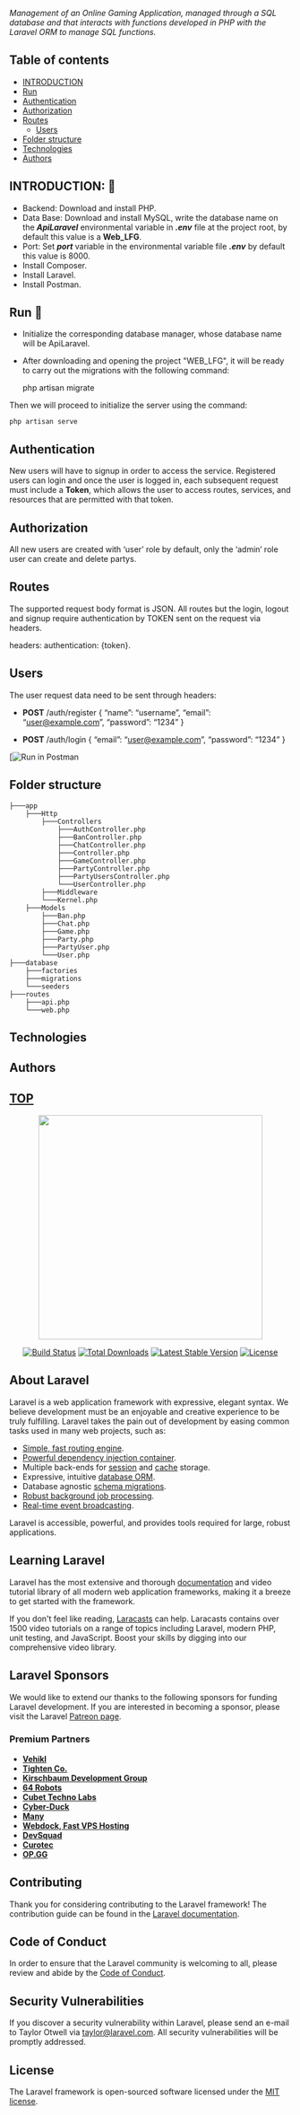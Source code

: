 
_Management of an Online Gaming Application, managed through a SQL database and that interacts with functions developed in PHP with the Laravel ORM to manage SQL functions._

## Table of contents
- [INTRODUCTION](#INTRODUCTION)
- [Run](#Run)
- [Authentication](#Authentication)
- [Authorization](#Authorization)
- [Routes](#Routes)
    - [Users](#Users)
- [Folder structure](#Project-folder-structure)
- [Technologies](#Technologies)
- [Authors](#Authors)

## INTRODUCTION: 🔧

- Backend: Download and install PHP.
- Data Base: Download and install MySQL, write the database name on the ***ApiLaravel*** environmental variable in ***.env*** file at the project root, by default this value is a **Web_LFG**.
- Port: Set ***port*** variable in the environmental variable  file ***.env*** by default this value is 8000.
- Install Composer.
- Install Laravel.
- Install Postman.

## Run 🚀

- Initialize the corresponding database manager, whose database name will be ApiLaravel.
- After downloading and opening the project "WEB_LFG", it will be ready to carry out the migrations with the following command:

    php artisan migrate

Then we will proceed to initialize the server using the command:

    php artisan serve


## Authentication

New users will have to signup in order to access the service.
Registered users can login and once the user is logged in, each subsequent request must include a **Token**, which allows the user to access routes, services, and resources that are permitted with that token.

## Authorization

All new users are created with ‘user’ role by default, only the ‘admin’ role user can create and delete partys.

## Routes

The supported request body format is JSON.
All routes but the login, logout and signup require authentication by TOKEN sent on the request via headers.

headers:
authentication: {token}.

## Users

The user request data need to be sent through headers:
- **POST** /auth/register
        {
                “name”: “username”,
                “email”: “user@example.com”,
                “password”: “1234”
        }

- **POST** /auth/login
        {
                “email”: “user@example.com”,
                “password”: “1234”
        }

[![Run in Postman]()

## Folder structure

    ├───app
        ├───Http
            ├───Controllers
                ├───AuthController.php
                ├───BanController.php
                ├───ChatController.php
                ├───Controller.php
                ├───GameController.php
                ├───PartyController.php
                ├───PartyUsersController.php
                └───UserController.php
            ├───Middleware
            └───Kernel.php
        ├───Models
            ├───Ban.php
            ├───Chat.php
            ├───Game.php
            ├───Party.php
            ├───PartyUser.php
            └───User.php
    ├───database
        ├───factories
        ├───migrations
        └───seeders
    ├───routes
        ├───api.php
        └───web.php

## Technologies

## Authors

[TOP](#Table-of-contents)
------------------------------------------------------------------------------------------------------------

<p align="center"><a href="https://laravel.com" target="_blank"><img src="https://raw.githubusercontent.com/laravel/art/master/logo-lockup/5%20SVG/2%20CMYK/1%20Full%20Color/laravel-logolockup-cmyk-red.svg" width="400"></a></p>

<p align="center">
<a href="https://travis-ci.org/laravel/framework"><img src="https://travis-ci.org/laravel/framework.svg" alt="Build Status"></a>
<a href="https://packagist.org/packages/laravel/framework"><img src="https://img.shields.io/packagist/dt/laravel/framework" alt="Total Downloads"></a>
<a href="https://packagist.org/packages/laravel/framework"><img src="https://img.shields.io/packagist/v/laravel/framework" alt="Latest Stable Version"></a>
<a href="https://packagist.org/packages/laravel/framework"><img src="https://img.shields.io/packagist/l/laravel/framework" alt="License"></a>
</p>

## About Laravel

Laravel is a web application framework with expressive, elegant syntax. We believe development must be an enjoyable and creative experience to be truly fulfilling. Laravel takes the pain out of development by easing common tasks used in many web projects, such as:

- [Simple, fast routing engine](https://laravel.com/docs/routing).
- [Powerful dependency injection container](https://laravel.com/docs/container).
- Multiple back-ends for [session](https://laravel.com/docs/session) and [cache](https://laravel.com/docs/cache) storage.
- Expressive, intuitive [database ORM](https://laravel.com/docs/eloquent).
- Database agnostic [schema migrations](https://laravel.com/docs/migrations).
- [Robust background job processing](https://laravel.com/docs/queues).
- [Real-time event broadcasting](https://laravel.com/docs/broadcasting).

Laravel is accessible, powerful, and provides tools required for large, robust applications.

## Learning Laravel

Laravel has the most extensive and thorough [documentation](https://laravel.com/docs) and video tutorial library of all modern web application frameworks, making it a breeze to get started with the framework.

If you don't feel like reading, [Laracasts](https://laracasts.com) can help. Laracasts contains over 1500 video tutorials on a range of topics including Laravel, modern PHP, unit testing, and JavaScript. Boost your skills by digging into our comprehensive video library.

## Laravel Sponsors

We would like to extend our thanks to the following sponsors for funding Laravel development. If you are interested in becoming a sponsor, please visit the Laravel [Patreon page](https://patreon.com/taylorotwell).

### Premium Partners

- **[Vehikl](https://vehikl.com/)**
- **[Tighten Co.](https://tighten.co)**
- **[Kirschbaum Development Group](https://kirschbaumdevelopment.com)**
- **[64 Robots](https://64robots.com)**
- **[Cubet Techno Labs](https://cubettech.com)**
- **[Cyber-Duck](https://cyber-duck.co.uk)**
- **[Many](https://www.many.co.uk)**
- **[Webdock, Fast VPS Hosting](https://www.webdock.io/en)**
- **[DevSquad](https://devsquad.com)**
- **[Curotec](https://www.curotec.com/services/technologies/laravel/)**
- **[OP.GG](https://op.gg)**

## Contributing

Thank you for considering contributing to the Laravel framework! The contribution guide can be found in the [Laravel documentation](https://laravel.com/docs/contributions).

## Code of Conduct

In order to ensure that the Laravel community is welcoming to all, please review and abide by the [Code of Conduct](https://laravel.com/docs/contributions#code-of-conduct).

## Security Vulnerabilities

If you discover a security vulnerability within Laravel, please send an e-mail to Taylor Otwell via [taylor@laravel.com](mailto:taylor@laravel.com). All security vulnerabilities will be promptly addressed.

## License

The Laravel framework is open-sourced software licensed under the [MIT license](https://opensource.org/licenses/MIT).
